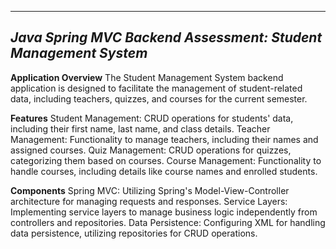 -------------------
*Java Spring MVC Backend Assessment: Student Management System*
-------------------
**Application Overview**
The Student Management System backend application is designed to facilitate the management of student-related data,
including teachers, quizzes, and courses for the current semester.

**Features**
Student Management: CRUD operations for students' data, including their first name, last name, and class details.
Teacher Management: Functionality to manage teachers, including their names and assigned courses.
Quiz Management: CRUD operations for quizzes, categorizing them based on courses.
Course Management: Functionality to handle courses, including details like course names and enrolled students.

**Components**
Spring MVC: Utilizing Spring's Model-View-Controller architecture for managing requests and responses.
Service Layers: Implementing service layers to manage business logic independently from controllers and repositories.
Data Persistence: Configuring XML for handling data persistence, utilizing repositories for CRUD operations.
